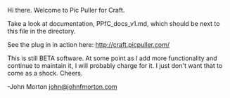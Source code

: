 Hi there. Welcome to Pic Puller for Craft.

Take a look at documentation, PPfC_docs_v1.md, which should be next to this file in the directory.

See the plug in in action here:
http://craft.picpuller.com/

This is still BETA software. At some point as I add more functionality and continue to maintain it, I will probably charge for it. I just don't want that to come as a shock. Cheers.

-John Morton
john@johnfmorton.com